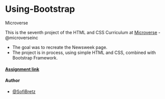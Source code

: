 # Using-Bootstrap

Microverse

This is the seventh project of the HTML and CSS Curriculum at [Microverse](https://www.microverse.org/) - @microverseinc
* The goal was to recreate the Newsweek page.
* The project is in process, using simple HTML and CSS, combined with Bootstrap Framework.


#### [Assignment link](https://www.theodinproject.com/courses/html5-and-css3/lessons/using-bootstrap)

#### Author

* [@SofiBretz](https://github.com/SofiBretz)
